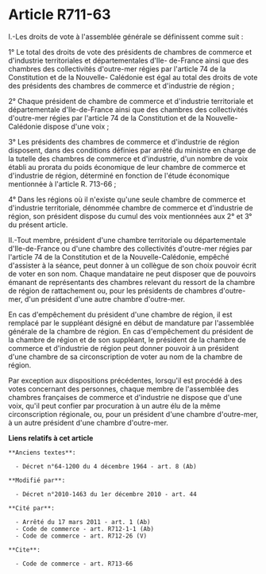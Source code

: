 # Article R711-63

I.-Les droits de vote à l'assemblée générale se définissent comme suit : 

1° Le total des droits de vote des présidents de chambres de commerce et d'industrie territoriales et départementales d'Ile-
de-France ainsi que des chambres des collectivités d'outre-mer régies par l'article 74 de la Constitution et de la Nouvelle-
Calédonie est égal au total des droits de vote des présidents des chambres de commerce et d'industrie de région ; 

2° Chaque président de chambre de commerce et d'industrie territoriale et départementale d'Ile-de-France ainsi que des
chambres des collectivités d'outre-mer régies par l'article 74 de la Constitution et de la Nouvelle-Calédonie dispose d'une
voix ; 

3° Les présidents des chambres de commerce et d'industrie de région disposent, dans des conditions définies par arrêté du
ministre en charge de la tutelle des chambres de commerce et d'industrie, d'un nombre de voix établi au prorata du poids
économique de leur chambre de commerce et d'industrie de région, déterminé en fonction de l'étude économique mentionnée à
l'article R. 713-66 ; 

4° Dans les régions où il n'existe qu'une seule chambre de commerce et d'industrie territoriale, dénommée chambre de commerce
et d'industrie de région, son président dispose du cumul des voix mentionnées aux 2° et 3° du présent article. 

II.-Tout membre, président d'une chambre territoriale ou départementale d'Ile-de-France ou d'une chambre des collectivités
d'outre-mer régies par l'article 74 de la Constitution et de la Nouvelle-Calédonie, empêché d'assister à la séance, peut
donner à un collègue de son choix pouvoir écrit de voter en son nom. Chaque mandataire ne peut disposer que de pouvoirs
émanant de représentants des chambres relevant du ressort de la chambre de région de rattachement ou, pour les présidents de
chambres d'outre-mer, d'un président d'une autre chambre d'outre-mer. 

En cas d'empêchement du président d'une chambre de région, il est remplacé par le suppléant désigné en début de mandature par
l'assemblée générale de la chambre de région. En cas d'empêchement du président de la chambre de région et de son suppléant,
le président de la chambre de commerce et d'industrie de région peut donner pouvoir à un président d'une chambre de sa
circonscription de voter au nom de la chambre de région. 

Par exception aux dispositions précédentes, lorsqu'il est procédé à des votes concernant des personnes, chaque membre de
l'assemblée des chambres françaises de commerce et d'industrie ne dispose que d'une voix, qu'il peut confier par procuration
à un autre élu de la même circonscription régionale, ou, pour un président d'une chambre d'outre-mer, à un autre président
d'une chambre d'outre-mer.

**Liens relatifs à cet article**

	**Anciens textes**:

	  - Décret n°64-1200 du 4 décembre 1964 - art. 8 (Ab)

	**Modifié par**:

	  - Décret n°2010-1463 du 1er décembre 2010 - art. 44

	**Cité par**:

	  - Arrêté du 17 mars 2011 - art. 1 (Ab)
	  - Code de commerce - art. R712-1-1 (Ab)
	  - Code de commerce - art. R712-26 (V)

	**Cite**:

	  - Code de commerce - art. R713-66
